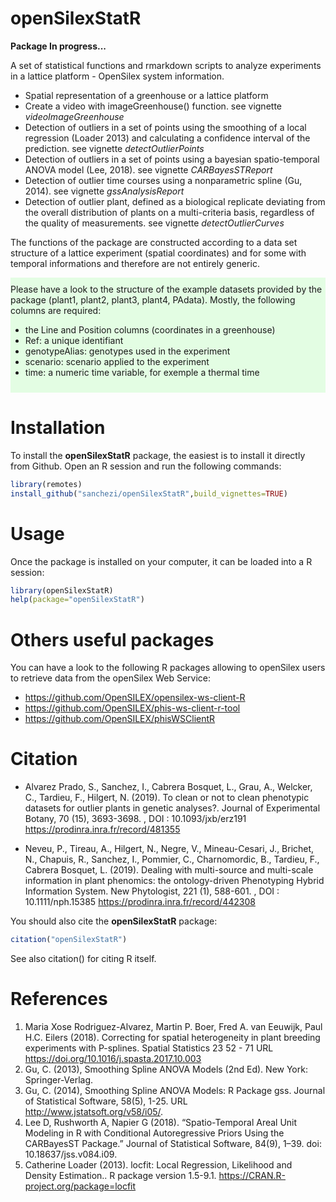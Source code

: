 # openSilexStatR

__Package In progress...__

A set of statistical functions and rmarkdown scripts to analyze experiments in a lattice platform - OpenSilex system information.
  
* Spatial representation of a greenhouse or a lattice platform
* Create a video with imageGreenhouse() function. see vignette _videoImageGreenhouse_
* Detection of outliers in a set of points using the smoothing of a local regression (Loader 2013) and calculating a confidence interval of the prediction. see vignette _detectOutlierPoints_
* Detection of outliers in a set of points using a bayesian spatio-temporal ANOVA model (Lee, 2018). see vignette _CARBayesSTReport_
* Detection of outlier time courses using a nonparametric spline (Gu, 2014). see vignette _gssAnalysisReport_
* Detection of outlier plant, defined as a biological replicate deviating from the overall distribution of plants on a multi-criteria basis, regardless of the quality of measurements. see vignette _detectOutlierCurves_


The functions of the package are constructed according to a data set structure of a lattice experiment (spatial coordinates) and for some with temporal informations and therefore are not entirely generic.

<div style="background-color:rgba(0, 255, 0,0.1); text-align:left; vertical-align: center; padding:10px 0;">
Please have a look to the structure of the example datasets provided by the package (plant1, plant2, plant3, plant4, PAdata). Mostly, the following columns are required:

* the Line and Position columns (coordinates in a greenhouse)
* Ref: a unique identifiant
* genotypeAlias: genotypes used in the experiment
* scenario: scenario applied to the experiment
* time: a numeric time variable, for exemple a thermal time
</div>

# Installation

To install the **openSilexStatR** package, the easiest is to install it directly from Github. Open an R session and run the following commands:

```R
library(remotes) 
install_github("sanchezi/openSilexStatR",build_vignettes=TRUE)
```

# Usage

Once the package is installed on your computer, it can be loaded into a R session:

```R
library(openSilexStatR)
help(package="openSilexStatR")
```

# Others useful packages

You can have a look to the following R packages allowing to openSilex users to retrieve data from the openSilex Web Service:

* https://github.com/OpenSILEX/opensilex-ws-client-R
* https://github.com/OpenSILEX/phis-ws-client-r-tool
* https://github.com/OpenSILEX/phisWSClientR


# Citation

* Alvarez Prado, S., Sanchez, I., Cabrera Bosquet, L., Grau, A., Welcker, C., Tardieu, F., Hilgert, N. (2019). To clean or not to clean phenotypic datasets for outlier plants in genetic analyses?. Journal of Experimental Botany, 70 (15), 3693-3698. , DOI : 10.1093/jxb/erz191 https://prodinra.inra.fr/record/481355

* Neveu, P., Tireau, A., Hilgert, N., Negre, V., Mineau-Cesari, J., Brichet, N., Chapuis, R., Sanchez, I., Pommier, C., Charnomordic, B., Tardieu, F., Cabrera Bosquet, L. (2019). Dealing with multi-source and multi-scale information in plant phenomics: the ontology-driven Phenotyping Hybrid Information System. New Phytologist, 221 (1), 588-601. , DOI : 10.1111/nph.15385 https://prodinra.inra.fr/record/442308

You should also cite the **openSilexStatR** package:

```R
citation("openSilexStatR")
```

See also citation() for citing R itself.

# References

1. Maria Xose Rodriguez-Alvarez, Martin P. Boer, Fred A. van Eeuwijk, Paul H.C. Eilers (2018). Correcting
for spatial heterogeneity in plant breeding experiments with P-splines. Spatial Statistics 23 52 - 71
URL https://doi.org/10.1016/j.spasta.2017.10.003
2. Gu, C. (2013), Smoothing Spline ANOVA Models (2nd Ed). New York: Springer-Verlag.
3. Gu, C. (2014), Smoothing Spline ANOVA Models: R Package gss. Journal of Statistical Software, 58(5),
1-25. URL http://www.jstatsoft.org/v58/i05/.
4. Lee D, Rushworth A, Napier G (2018). “Spatio-Temporal Areal Unit Modeling in R with Conditional Autoregressive Priors Using the CARBayesST Package.” Journal of Statistical Software, 84(9), 1–39. doi: 10.18637/jss.v084.i09.
5. Catherine Loader (2013). locfit: Local Regression, Likelihood and Density Estimation.. R package version 1.5-9.1. https://CRAN.R-project.org/package=locfit

